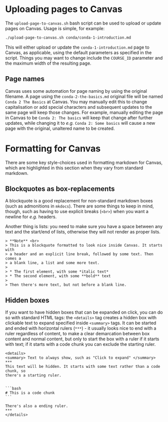 # Uploading pages to Canvas

The `upload-page-to-canvas.sh` bash script can be used to upload or update
pages on Canvas. Usage is simple, for example:

```bash
./upload-page-to-canvas.sh conda/conda-1-introduction.md
```

This will either upload or update the `conda-1-introduction.md` page to Canvas,
as applicable, using the default parameters as specified in the script. Things
you may want to change include the `COURSE_ID` parameter and the maximum width
of the resulting page.

## Page names

Canvas uses some automation for page naming by using the original filename.
A page using the `conda-2-the-basics.md` original file will be named `Conda
2 The Basics` at Canvas. You may manually edit this to change capitalisation
or add special characters and subsequent updates to the same page will keep
those changes. For example, manually editing the page in Canvas to be `Conda 2:
The basics` will keep that change after further updates, while changing it to
*e.g.* `Conda 2: Some basics` will cause a new page with the original, unaltered
name to be created.

# Formatting for Canvas

There are some key style-choices used in formatting markdown for Canvas, which
are highlighted in this section when they vary from standard markdown.

## Blockquotes as box-replacements

A blockquote is a good replacement for non-standard markdown boxes (such as
admonitions in `mkdocs`). There are some things to keep in mind, though, such as
having to use explicit breaks (`<br>`) when you want a newline for *e.g.*
headers.

Another thing is lists: you need to make sure you have a space between any text
and the start/end of lists, otherwise they will not render as proper lists.

```no-highlight
> **Note** <br>
> This is a blockquote formatted to look nice inside Canvas. It starts with
> a header and an explicit line break, followed by some text. Then comes a
> a blank line, a list and some more text.
> 
> * The first element, with some *italic text*
> * The second element, with some **bold** text
>
> Then there's more text, but not before a blank line.
```

## Hidden boxes

If you want to have hidden boxes that can be expanded on click, you can do so
with standard HTML tags: the `<details>` tag creates a hidden box with
clickable text to expand specified inside `<summary>` tags. It can be started
and ended with horizontal rulers (`***`) - it usually looks nice to end with
a ruler regardless of content, to make a clear demarcation between box content
and normal content, but only to start the box with a ruler if it starts with
text; if it starts with a code chunk you can exclude the starting ruler.

````no-highlight
<details>
<summary> Text to always show, such as "Click to expand" </summary>
***
This text will be hidden. It starts with some text rather than a code chunk, so
there's a starting ruler.


```bash
# This is a code chunk
```

There's also a ending ruler.
***
</details>
````
